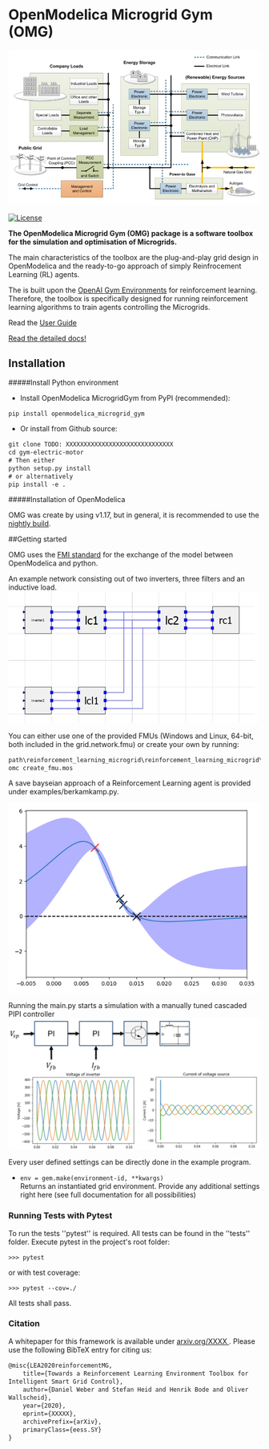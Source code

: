 # OpenModelica Microgrid Gym (OMG)
![](docs/pictures/microgrid.jpg)

[![License](https://img.shields.io/github/license/mashape/apistatus.svg?maxAge=2592000)](https://github.com/upb-lea/gym-electric-motor/blob/master/LICENSE)

__The OpenModelica Microgrid Gym (OMG) package is a software toolbox for the
simulation and optimisation of Microgrids.__ 

The main characteristics of the toolbox are the plug-and-play grid design in OpenModelica and the ready-to-go approach of simply Reinfrocement Learning (RL) agents. 

The is built upon the [OpenAI Gym Environments](https://gym.openai.com/) for reinforcement learning. 
Therefore, the toolbox is specifically designed for running reinforcement 
learning algorithms to train agents controlling the Microgrids.

Read the [User Guide](docs/user_guide/user_guide.md)

[Read the detailed docs!](https://git.uni-paderborn.de/walli/reinforcement-learning-microgrid)



## Installation

#####Install Python environment
- Install OpenModelica MicrogridGym from PyPI (recommended):

```
pip install openmodelica_microgrid_gym
```

- Or install from Github source:

```
git clone TODO: XXXXXXXXXXXXXXXXXXXXXXXXXXXXXX 
cd gym-electric-motor
# Then either
python setup.py install
# or alternatively
pip install -e .
```

#####Installation of OpenModelica

OMG was create by using v1.17, but in general, it is recommended to use the [nightly build](https://openmodelica.org/developersresources/nightly-builds). 

##Getting started



OMG uses the [FMI standard](https://fmi-standard.org/) for the exchange of the model between OpenModelica and python.

An example network consisting out of two inverters, three filters and an inductive load.
![](docs/pictures/omedit.jpg)


You can either use one of the provided FMUs (Windows and Linux, 64-bit, both included in the grid.network.fmu) or create your own by running: 



```
path\reinforcement_learning_microgrid\reinforcement_learning_microgrid\fmu> omc create_fmu.mos
```

A save bayseian approach of a Reinforcement Learning agent is provided under examples/berkamkamp.py.

![](docs/pictures/berkenkamp.jpg)

Running the main.py starts a simulation with a manually tuned cascaded PIPI controller
![](docs/pictures/control.jpg)


Every user defined settings can be directly done in the example program. 

* `env = gem.make(environment-id, **kwargs)`  
    Returns an instantiated grid environment. Provide any additional settings right here (see full documentation for all possibilities)

 

### Running Tests with Pytest
To run the tests ''pytest'' is required.
All tests can be found in the ''tests'' folder.
Execute pytest in the project's root folder:
```
>>> pytest
```
or with test coverage:
```
>>> pytest --cov=./
```
All tests shall pass.

### Citation
A whitepaper for this framework is available under [arxiv.org/XXXX
](https://arxiv.org/XXXX). Please use the following BibTeX entry for citing us:
```
@misc{LEA2020reinforcementMG,
    title={Towards a Reinforcement Learning Environment Toolbox for Intelligent Smart Grid Control},
    author={Daniel Weber and Stefan Heid and Henrik Bode and Oliver Wallscheid},
    year={2020},
    eprint={XXXXX},
    archivePrefix={arXiv},
    primaryClass={eess.SY}
}
```